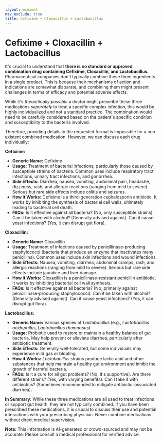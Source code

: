 ```yaml
---
layout: minimal
nav_exclude: true
title: Cefixime + Cloxacillin + Lactobacillus
---
```


# Cefixime + Cloxacillin + Lactobacillus

It's crucial to understand that **there is no standard or approved combination drug containing Cefixime, Cloxacillin, and Lactobacillus**.  Pharmaceutical companies don't typically combine these three ingredients in a single product.  This is because their mechanisms of action and indications are somewhat disparate, and combining them might present challenges in terms of efficacy and potential adverse effects.

While it's *theoretically possible* a doctor might prescribe these three medications *separately* to treat a specific complex infection, this would be highly individualized and not a standard practice.  The combination would need to be carefully considered based on the patient's specific condition and susceptibility to the bacteria involved.

Therefore, providing details in the requested format is impossible for a non-existent combined medication.  However, we can discuss each drug individually:

**Cefixime:**

* **Generic Name:** Cefixime
* **Usage:**  Treatment of bacterial infections, particularly those caused by susceptible strains of bacteria.  Common uses include respiratory tract infections, urinary tract infections, and gonorrhea.
* **Side Effects:** Diarrhea, nausea, vomiting, abdominal pain, headache, dizziness, rash, and allergic reactions (ranging from mild to severe).  Serious but rare side effects include colitis and seizures.
* **How it Works:**  Cefixime is a third-generation cephalosporin antibiotic. It works by inhibiting the synthesis of bacterial cell walls, ultimately leading to bacterial cell death.
* **FAQs:**  Is it effective against all bacteria? (No, only susceptible strains). Can it be taken with alcohol? (Generally advised against). Can it cause yeast infections? (Yes, it can disrupt gut flora).


**Cloxacillin:**

* **Generic Name:** Cloxacillin
* **Usage:** Treatment of infections caused by penicillinase-producing staphylococci (bacteria that produce an enzyme that inactivates many penicillins).  Common uses include skin infections and wound infections.
* **Side Effects:** Nausea, vomiting, diarrhea, abdominal cramps, rash, and allergic reactions (ranging from mild to severe).  Serious but rare side effects include jaundice and liver damage.
* **How it Works:** Cloxacillin is a penicillinase-resistant penicillin antibiotic. It works by inhibiting bacterial cell wall synthesis.
* **FAQs:**  Is it effective against all bacteria? (No, primarily against penicillinase-producing staphylococci). Can it be taken with alcohol? (Generally advised against). Can it cause yeast infections? (Yes, it can disrupt gut flora).


**Lactobacillus:**

* **Generic Name:** Various species of *Lactobacillus* (e.g., *Lactobacillus acidophilus*, *Lactobacillus rhamnosus*)
* **Usage:** Probiotic used to restore or maintain a healthy balance of gut bacteria.  May help prevent or alleviate diarrhea, particularly after antibiotic treatment.
* **Side Effects:** Generally well-tolerated, but some individuals may experience mild gas or bloating.
* **How it Works:**  *Lactobacillus* strains produce lactic acid and other substances that help maintain a healthy gut environment and inhibit the growth of harmful bacteria.
* **FAQs:**  Is it a cure for all gut problems? (No, it's supportive).  Are there different strains? (Yes, with varying benefits).  Can I take it with antibiotics? (Sometimes recommended to mitigate antibiotic-associated diarrhea).


**In Summary:** While these three medications are all used to treat infections or support gut health, they are not typically combined.  If you have been prescribed these medications, it is crucial to discuss their use and potential interactions with your prescribing physician.  Never combine medications without direct medical supervision.


**Note:** This information is AI-generated or crowd-sourced and may not be accurate. Please consult a medical professional for verified advice.